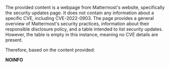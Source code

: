 The provided content is a webpage from Mattermost's website, specifically the security updates page. It does not contain any information about a specific CVE, including CVE-2022-0903. The page provides a general overview of Mattermost's security practices, information about their responsible disclosure policy, and a table intended to list security updates. However, the table is empty in this instance, meaning no CVE details are present.

Therefore, based on the content provided:

**NOINFO**